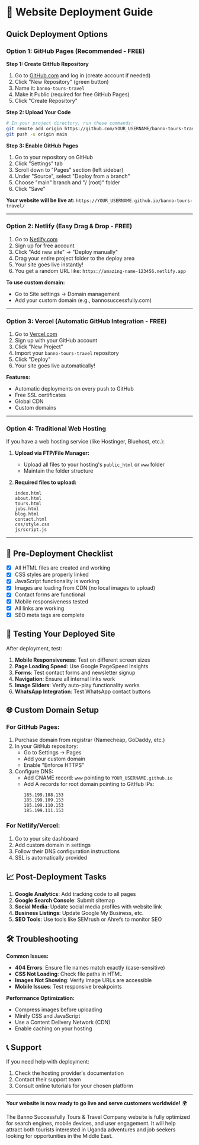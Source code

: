 # 🚀 Website Deployment Guide

## Quick Deployment Options

### Option 1: GitHub Pages (Recommended - FREE)

**Step 1: Create GitHub Repository**
1. Go to [GitHub.com](https://github.com) and log in (create account if needed)
2. Click "New Repository" (green button)
3. Name it: `banno-tours-travel`
4. Make it Public (required for free GitHub Pages)
5. Click "Create Repository"

**Step 2: Upload Your Code**
```bash
# In your project directory, run these commands:
git remote add origin https://github.com/YOUR_USERNAME/banno-tours-travel.git
git push -u origin main
```

**Step 3: Enable GitHub Pages**
1. Go to your repository on GitHub
2. Click "Settings" tab
3. Scroll down to "Pages" section (left sidebar)
4. Under "Source", select "Deploy from a branch"
5. Choose "main" branch and "/ (root)" folder
6. Click "Save"

**Your website will be live at:**
`https://YOUR_USERNAME.github.io/banno-tours-travel/`

---

### Option 2: Netlify (Easy Drag & Drop - FREE)

1. Go to [Netlify.com](https://netlify.com)
2. Sign up for free account
3. Click "Add new site" → "Deploy manually"
4. Drag your entire project folder to the deploy area
5. Your site goes live instantly!
6. You get a random URL like: `https://amazing-name-123456.netlify.app`

**To use custom domain:**
- Go to Site settings → Domain management
- Add your custom domain (e.g., bannosuccessfully.com)

---

### Option 3: Vercel (Automatic GitHub Integration - FREE)

1. Go to [Vercel.com](https://vercel.com)
2. Sign up with your GitHub account
3. Click "New Project"
4. Import your `banno-tours-travel` repository
5. Click "Deploy"
6. Your site goes live automatically!

**Features:**
- Automatic deployments on every push to GitHub
- Free SSL certificates
- Global CDN
- Custom domains

---

### Option 4: Traditional Web Hosting

If you have a web hosting service (like Hostinger, Bluehost, etc.):

1. **Upload via FTP/File Manager:**
   - Upload all files to your hosting's `public_html` or `www` folder
   - Maintain the folder structure

2. **Required files to upload:**
   ```
   index.html
   about.html
   tours.html
   jobs.html
   blog.html
   contact.html
   css/style.css
   js/script.js
   ```

---

## 🔧 Pre-Deployment Checklist

- [x] All HTML files are created and working
- [x] CSS styles are properly linked
- [x] JavaScript functionality is working
- [x] Images are loading from CDN (no local images to upload)
- [x] Contact forms are functional
- [x] Mobile responsiveness tested
- [x] All links are working
- [x] SEO meta tags are complete

## 📱 Testing Your Deployed Site

After deployment, test:
1. **Mobile Responsiveness**: Test on different screen sizes
2. **Page Loading Speed**: Use Google PageSpeed Insights
3. **Forms**: Test contact forms and newsletter signup
4. **Navigation**: Ensure all internal links work
5. **Image Sliders**: Verify auto-play functionality works
6. **WhatsApp Integration**: Test WhatsApp contact buttons

## 🌐 Custom Domain Setup

### For GitHub Pages:
1. Purchase domain from registrar (Namecheap, GoDaddy, etc.)
2. In your GitHub repository:
   - Go to Settings → Pages
   - Add your custom domain
   - Enable "Enforce HTTPS"
3. Configure DNS:
   - Add CNAME record: `www` pointing to `YOUR_USERNAME.github.io`
   - Add A records for root domain pointing to GitHub IPs:
     ```
     185.199.108.153
     185.199.109.153
     185.199.110.153
     185.199.111.153
     ```

### For Netlify/Vercel:
1. Go to your site dashboard
2. Add custom domain in settings
3. Follow their DNS configuration instructions
4. SSL is automatically provided

## 📈 Post-Deployment Tasks

1. **Google Analytics**: Add tracking code to all pages
2. **Google Search Console**: Submit sitemap
3. **Social Media**: Update social media profiles with website link
4. **Business Listings**: Update Google My Business, etc.
5. **SEO Tools**: Use tools like SEMrush or Ahrefs to monitor SEO

## 🛠️ Troubleshooting

**Common Issues:**
- **404 Errors**: Ensure file names match exactly (case-sensitive)
- **CSS Not Loading**: Check file paths in HTML
- **Images Not Showing**: Verify image URLs are accessible
- **Mobile Issues**: Test responsive breakpoints

**Performance Optimization:**
- Compress images before uploading
- Minify CSS and JavaScript
- Use a Content Delivery Network (CDN)
- Enable caching on your hosting

## 📞 Support

If you need help with deployment:
1. Check the hosting provider's documentation
2. Contact their support team
3. Consult online tutorials for your chosen platform

---

**Your website is now ready to go live and serve customers worldwide!** 🌍

The Banno Successfully Tours & Travel Company website is fully optimized for search engines, mobile devices, and user engagement. It will help attract both tourists interested in Uganda adventures and job seekers looking for opportunities in the Middle East.
